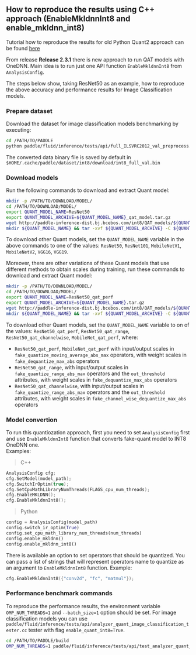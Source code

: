 ##  How to reproduce the results using C++ approach (EnableMkldnnInt8 and enable_mkldnn_int8)

Tutorial how to reproduce the results for old Python Quant2 approach can be found [here](./Python.md)


From release **Release 2.3.1** there is new approach to run QAT models with OneDNN.
Main idea is to run just one API function `EnableMkldnnInt8` from `AnalysisConfig`.

The steps below show, taking ResNet50 as an example, how to reproduce the above accuracy and performance results for Image Classification models.

### Prepare dataset

Download the dataset for image classification models benchmarking by executing:

```bash
cd /PATH/TO/PADDLE
python paddle/fluid/inference/tests/api/full_ILSVRC2012_val_preprocess.py
```
The converted data binary file is saved by default in `$HOME/.cache/paddle/dataset/int8/download/int8_full_val.bin`

### Download models

Run the following commands to download and extract Quant model:

```bash
mkdir -p /PATH/TO/DOWNLOAD/MODEL/
cd /PATH/TO/DOWNLOAD/MODEL/
export QUANT_MODEL_NAME=ResNet50
export QUANT_MODEL_ARCHIVE=${QUANT_MODEL_NAME}_qat_model.tar.gz
wget http://paddle-inference-dist.bj.bcebos.com/int8/QAT_models/${QUANT_MODEL_ARCHIVE}
mkdir ${QUANT_MODEL_NAME} && tar -xvf ${QUANT_MODEL_ARCHIVE} -C ${QUANT_MODEL_NAME}
```

To download other Quant models, set the `QUANT_MODEL_NAME` variable in the above commands to one of the values: `ResNet50`, `ResNet101`, `MobileNetV1`, `MobileNetV2`, `VGG16`, `VGG19`.

Moreover, there are other variations of these Quant models that use different methods to obtain scales during training, run these commands to download and extract Quant model:

```bash
mkdir -p /PATH/TO/DOWNLOAD/MODEL/
cd /PATH/TO/DOWNLOAD/MODEL/
export QUANT_MODEL_NAME=ResNet50_qat_perf
export QUANT_MODEL_ARCHIVE=${QUANT_MODEL_NAME}.tar.gz
wget http://paddle-inference-dist.bj.bcebos.com/int8/QAT_models/${QUANT_MODEL_ARCHIVE}
mkdir ${QUANT_MODEL_NAME} && tar -xvf ${QUANT_MODEL_ARCHIVE} -C ${QUANT_MODEL_NAME}
```

To download other Quant models, set the `QUANT_MODEL_NAME` variable to on of the values: `ResNet50_qat_perf`, `ResNet50_qat_range`, `ResNet50_qat_channelwise`, `MobileNet_qat_perf`, where:
- `ResNet50_qat_perf`, `MobileNet_qat_perf` with input/output scales in `fake_quantize_moving_average_abs_max` operators, with weight scales in `fake_dequantize_max_abs` operators
- `ResNet50_qat_range`, with input/output scales in `fake_quantize_range_abs_max` operators and the `out_threshold` attributes, with weight scales in `fake_dequantize_max_abs` operators
- `ResNet50_qat_channelwise`, with input/output scales in `fake_quantize_range_abs_max` operators and the `out_threshold` attributes, with weight scales in `fake_channel_wise_dequantize_max_abs` operators


### Model convertion

To run this quantiozation approach, first you need to set `AnalysisConfig` first and use `EnableMkldnnInt8` function that converts fake-quant model to INT8 OneDNN one.  
Examples:

> C++
```C++
AnalysisConfig cfg;
cfg.SetModel(model_path);
cfg.SwitchIrOptim(true);
cfg.SetCpuMathLibraryNumThreads(FLAGS_cpu_num_threads);
cfg.EnableMKLDNN();
cfg.EnableMkldnnInt8();
```

> Python
```Python
config = AnalysisConfig(model_path)
config.switch_ir_optim(True)
config.set_cpu_math_library_num_threads(num_threads)
config.enable_mkldnn()
config.enable_mkldnn_int8()
```

There is available an option to set operators that should be quantized. You can pass a list of strings that will represent operators name to quantize as an argument to `EnableMkldnnInt8` function. Example:
```C++
cfg.EnableMkldnnInt8({"conv2d", "fc", "matmul"});
```

### Performance benchmark commands

To reproduce the performance results, the environment variable `OMP_NUM_THREADS=1` and `--batch_size=1` option should be set.
For image classification models you can use `paddle/fluid/inference/tests/api/analyzer_quant_image_classification_tester.cc` tester with flag `enable_quant_int8=True`.


   ```bash
   cd /PATH/TO/PADDLE/build
   OMP_NUM_THREADS=1 paddle/fluid/inference/tests/api/test_analyzer_quant_image_classification ARGS --enable_fp32=false --with_accuracy_layer=false --int8_model=/PATH/TO/SAVED/QUANT/INT8/MODEL --infer_data=$HOME/.cache/paddle/dataset/int8/download/int8_full_val.bin --batch_size=1 --paddle_num_threads=1 --enable_quant_int8=True
   ```
